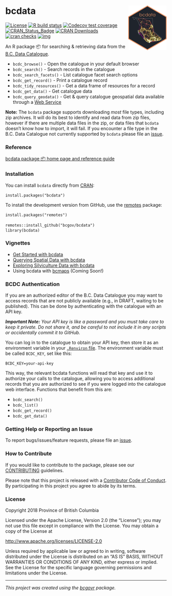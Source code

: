 
<!--
Copyright 2018 Province of British Columbia

Licensed under the Apache License, Version 2.0 (the "License");
you may not use this file except in compliance with the License.
You may obtain a copy of the License at

http://www.apache.org/licenses/LICENSE-2.0

Unless required by applicable law or agreed to in writing, software distributed under the License is distributed on an "AS IS" BASIS,
WITHOUT WARRANTIES OR CONDITIONS OF ANY KIND, either express or implied.
See the License for the specific language governing permissions and limitations under the License.
-->

# bcdata <a href='https://bcgov.github.io/bcdata/'><img src='man/figures/logo.png' align="right" height="139" /></a>

<!-- badges: start -->

[![License](https://img.shields.io/badge/License-Apache%202.0-blue.svg)](https://opensource.org/licenses/Apache-2.0)
[![R build
status](https://github.com/bcgov/bcdata/workflows/R-CMD-check/badge.svg)](https://github.com/bcgov/bcdata)
[![Codecov test
coverage](https://codecov.io/gh/bcgov/bcdata/branch/master/graph/badge.svg)](https://codecov.io/gh/bcgov/bcdata?branch=master)
[![CRAN\_Status\_Badge](https://www.r-pkg.org/badges/version/bcdata)](https://cran.r-project.org/package=bcdata)
[![CRAN
Downloads](https://cranlogs.r-pkg.org/badges/bcdata?color=brightgreen)](https://CRAN.R-project.org/package=bcdata)
[![cran
checks](https://cranchecks.info/badges/worst/bcdata)](https://CRAN.R-project.org/web/checks/check_results_bcdata.html)
[![img](https://img.shields.io/badge/Lifecycle-Maturing-007EC6)](https://github.com/bcgov/repomountie/blob/master/doc/lifecycle-badges.md)
<!-- badges: end -->

An R package 📦 for searching & retrieving data from the [B.C. Data
Catalogue](https://catalogue.data.gov.bc.ca).

-   `bcdc_browse()` - Open the catalogue in your default browser
-   `bcdc_search()` - Search records in the catalogue
-   `bcdc_search_facets()` - List catalogue facet search options
-   `bcdc_get_record()` - Print a catalogue record
-   `bcdc_tidy_resources()` - Get a data frame of resources for a record
-   `bcdc_get_data()` - Get catalogue data
-   `bcdc_query_geodata()` - Get & query catalogue geospatial data
    available through a [Web
    Service](https://www2.gov.bc.ca/gov/content?id=95D78D544B244F34B89223EF069DF74E)

**Note:** The `bcdata` package supports downloading *most* file types,
including zip archives. It will do its best to identify and read data
from zip files, however if there are multiple data files in the zip, or
data files that `bcdata` doesn’t know how to import, it will fail. If
you encounter a file type in the B.C. Data Catalogue not currently
supported by `bcdata` please file an
[issue](https://github.com/bcgov/bcdata/issues/).

### Reference

[bcdata package 📦 home page and reference
guide](https://bcgov.github.io/bcdata/)

### Installation

You can install `bcdata` directly from
[CRAN](https://cran.r-project.org/package=bcdata):

    install.packages("bcdata")

To install the development version from GitHub, use the
[remotes](https://cran.r-project.org/package=remotes) package:

    install.packages("remotes")

    remotes::install_github("bcgov/bcdata")
    library(bcdata)

### Vignettes

-   [Get Started with
    bcdata](https://bcgov.github.io/bcdata/articles/bcdata.html)
-   [Querying Spatial Data with
    bcdata](https://bcgov.github.io/bcdata/articles/efficiently-query-spatial-data-in-the-bc-data-catalogue.html)
-   [Exploring Silviculture Data with
    bcdata](https://bcgov.github.io/bcdata/articles/explore-silviculture-data-using-bcdata.html)
-   Using bcdata with [bcmaps](https://github.com/bcgov/bcmaps) (Coming
    Soon!)

### BCDC Authentication

If you are an authorized editor of the B.C. Data Catalogue you may want
to access records that are not publicly available (e.g., in DRAFT,
waiting to be published). This can be done by authenticating with the
catalogue with an API key.

***Important Note:*** *Your API key is like a password and you must take
care to keep it private. Do not share it, and be careful to not include
it in any scripts or accidentally commit it to GitHub.*

You can log in to the catalogue to obtain your API key, then store it as
an environment variable in your [`.Renviron`
file](https://rstats.wtf/r-startup.html#renviron). The environment
variable must be called `BCDC_KEY`, set like this:

    BCDC_KEY=your-api-key

This way, the relevant bcdata functions will read that key and use it to
authorize your calls to the catalogue, allowing you to access additional
records that you are authorized to see if you were logged into the
catalogue web interface. Functions that benefit from this are:

-   `bcdc_search()`
-   `bcdc_list()`
-   `bcdc_get_record()`
-   `bcdc_get_data()`

### Getting Help or Reporting an Issue

To report bugs/issues/feature requests, please file an
[issue](https://github.com/bcgov/bcdata/issues/).

### How to Contribute

If you would like to contribute to the package, please see our
[CONTRIBUTING](https://github.com/bcgov/bcdata/blob/master/CONTRIBUTING.md)
guidelines.

Please note that this project is released with a [Contributor Code of
Conduct](https://github.com/bcgov/bcdata/blob/master/CODE_OF_CONDUCT.md).
By participating in this project you agree to abide by its terms.

### License

Copyright 2018 Province of British Columbia

Licensed under the Apache License, Version 2.0 (the “License”); you may
not use this file except in compliance with the License. You may obtain
a copy of the License at

<a href="http://www.apache.org/licenses/LICENSE-2.0" class="uri">http://www.apache.org/licenses/LICENSE-2.0</a>

Unless required by applicable law or agreed to in writing, software
distributed under the License is distributed on an “AS IS” BASIS,
WITHOUT WARRANTIES OR CONDITIONS OF ANY KIND, either express or implied.
See the License for the specific language governing permissions and
limitations under the License.

------------------------------------------------------------------------

*This project was created using the
[bcgovr](https://github.com/bcgov/bcgovr) package.*
